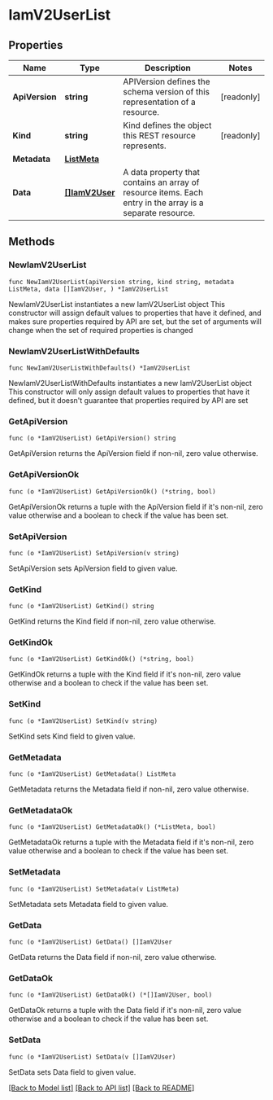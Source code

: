 # IamV2UserList

## Properties

Name | Type | Description | Notes
------------ | ------------- | ------------- | -------------
**ApiVersion** | **string** | APIVersion defines the schema version of this representation of a resource. | [readonly] 
**Kind** | **string** | Kind defines the object this REST resource represents. | [readonly] 
**Metadata** | [**ListMeta**](ListMeta.md) |  | 
**Data** | [**[]IamV2User**](IamV2User.md) | A data property that contains an array of resource items. Each entry in the array is a separate resource. | 

## Methods

### NewIamV2UserList

`func NewIamV2UserList(apiVersion string, kind string, metadata ListMeta, data []IamV2User, ) *IamV2UserList`

NewIamV2UserList instantiates a new IamV2UserList object
This constructor will assign default values to properties that have it defined,
and makes sure properties required by API are set, but the set of arguments
will change when the set of required properties is changed

### NewIamV2UserListWithDefaults

`func NewIamV2UserListWithDefaults() *IamV2UserList`

NewIamV2UserListWithDefaults instantiates a new IamV2UserList object
This constructor will only assign default values to properties that have it defined,
but it doesn't guarantee that properties required by API are set

### GetApiVersion

`func (o *IamV2UserList) GetApiVersion() string`

GetApiVersion returns the ApiVersion field if non-nil, zero value otherwise.

### GetApiVersionOk

`func (o *IamV2UserList) GetApiVersionOk() (*string, bool)`

GetApiVersionOk returns a tuple with the ApiVersion field if it's non-nil, zero value otherwise
and a boolean to check if the value has been set.

### SetApiVersion

`func (o *IamV2UserList) SetApiVersion(v string)`

SetApiVersion sets ApiVersion field to given value.


### GetKind

`func (o *IamV2UserList) GetKind() string`

GetKind returns the Kind field if non-nil, zero value otherwise.

### GetKindOk

`func (o *IamV2UserList) GetKindOk() (*string, bool)`

GetKindOk returns a tuple with the Kind field if it's non-nil, zero value otherwise
and a boolean to check if the value has been set.

### SetKind

`func (o *IamV2UserList) SetKind(v string)`

SetKind sets Kind field to given value.


### GetMetadata

`func (o *IamV2UserList) GetMetadata() ListMeta`

GetMetadata returns the Metadata field if non-nil, zero value otherwise.

### GetMetadataOk

`func (o *IamV2UserList) GetMetadataOk() (*ListMeta, bool)`

GetMetadataOk returns a tuple with the Metadata field if it's non-nil, zero value otherwise
and a boolean to check if the value has been set.

### SetMetadata

`func (o *IamV2UserList) SetMetadata(v ListMeta)`

SetMetadata sets Metadata field to given value.


### GetData

`func (o *IamV2UserList) GetData() []IamV2User`

GetData returns the Data field if non-nil, zero value otherwise.

### GetDataOk

`func (o *IamV2UserList) GetDataOk() (*[]IamV2User, bool)`

GetDataOk returns a tuple with the Data field if it's non-nil, zero value otherwise
and a boolean to check if the value has been set.

### SetData

`func (o *IamV2UserList) SetData(v []IamV2User)`

SetData sets Data field to given value.



[[Back to Model list]](../README.md#documentation-for-models) [[Back to API list]](../README.md#documentation-for-api-endpoints) [[Back to README]](../README.md)


